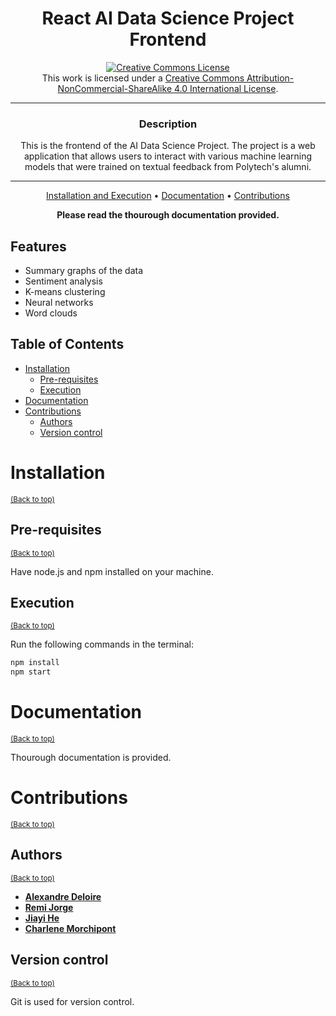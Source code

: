 <div align="center">

# React AI Data Science Project Frontend

<a rel="license" href="http://creativecommons.org/licenses/by-nc-sa/4.0/"><img alt="Creative Commons License" style="border-width:0" src="https://i.creativecommons.org/l/by-nc-sa/4.0/88x31.png" /></a><br />This work is licensed under a <a rel="license" href="http://creativecommons.org/licenses/by-nc-sa/4.0/">Creative Commons Attribution-NonCommercial-ShareAlike 4.0 International License</a>.

---

### **Description**

This is the frontend of the AI Data Science Project. The project is a web application that allows users to interact with various machine learning models that were trained on textual feedback from Polytech's alumni.

---

[Installation and Execution](#installation) •
[Documentation](#documentation) •
[Contributions](#contributions)

**Please read the thourough documentation provided.**
</div>

## Features

- Summary graphs of the data
- Sentiment analysis
- K-means clustering
- Neural networks
- Word clouds

## Table of Contents

- [Installation](#installation)
  - [Pre-requisites](#pre-requisites)
  - [Execution](#execution)
- [Documentation](#documentation)
- [Contributions](#contributions)
  - [Authors](#authors)
  - [Version control](#version-control)

# Installation
<sup>[(Back to top)](#table-of-contents)</sup>

## Pre-requisites
<sup>[(Back to top)](#table-of-contents)</sup>

Have node.js and npm installed on your machine.

## Execution
<sup>[(Back to top)](#table-of-contents)</sup>

Run the following commands in the terminal:

```bash
npm install
npm start
```

# Documentation
<sup>[(Back to top)](#table-of-contents)</sup>

Thourough documentation is provided.

# Contributions
<sup>[(Back to top)](#table-of-contents)</sup>

## Authors
<sup>[(Back to top)](#table-of-contents)</sup>

- [**Alexandre Deloire**](https://github.com/alexdeloire)
- [**Remi Jorge**](https://github.com/RemiJorge)
- [**Jiayi He**](https://github.com/JiayiHE95)
- [**Charlene Morchipont**](https://github.com/charleneMrcp)

## Version control
<sup>[(Back to top)](#table-of-contents)</sup>

Git is used for version control.


